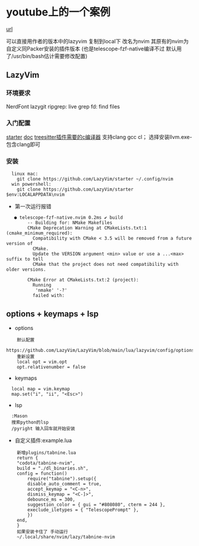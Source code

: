 # youtube上的一个案例
[url](https://www.youtube.com/watch?v=Wh2Uh3g5fOM)

可以直接用作者的版本中的lazyvim 复制到local下 改名为nvim
其原有的nvim为自定义同Packer安装的插件版本
(也是telescope-fzf-native编译不过 默认用了/usr/bin/bash估计需要修改配置)


## LazyVim

### 环境要求
NerdFont lazygit 
ripgrep: live grep 
fd: find files


### 入门配置
[starter](https://github.com/LazyVim/starter/tree/main)
[doc](https://www.lazyvim.org/installation)
[treesitter插件需要的c编译器](https://github.com/nvim-treesitter/nvim-treesitter/wiki/Windows-support) 支持clang gcc cl； 选择安装llvm.exe-包含clang即可


### 安装
```
  linux mac:
    git clone https://github.com/LazyVim/starter ~/.config/nvim
  win powershell:
    git clone https://github.com/LazyVim/starter $env:LOCALAPPDATA\nvim
```
- 第一次运行报错
```
   ● telescope-fzf-native.nvim 0.2ms ✔ build
        -- Building for: NMake Makefiles
        CMake Deprecation Warning at CMakeLists.txt:1 (cmake_minimum_required):
          Compatibility with CMake < 3.5 will be removed from a future version of
          CMake.
          Update the VERSION argument <min> value or use a ...<max> suffix to tell
          CMake that the project does not need compatibility with older versions.

        CMake Error at CMakeLists.txt:2 (project):
          Running
           'nmake' '-?'
          failed with:
```


## options + keymaps + lsp
- options
```
    默认配置
    https://github.com/LazyVim/LazyVim/blob/main/lua/lazyvim/config/options.lua
    重新设置
    local opt = vim.opt
    opt.relativenumber = false
```
- keymaps
```
  local map = vim.keymap
  map.set("i", "ii", "<Esc>") 
```
- lsp
```
  :Mason
  搜索python的lsp
  /pyright 输入回车就开始安装
```
- 自定义插件:example.lua
```
    新增plugins/tabnine.lua
    return {
    "codota/tabnine-nvim",
    build = "./dl_binaries.sh",
    config = function()
        require("tabnine").setup({
        disable_auto_comment = true,
        accept_keymap = "<C-n>",
        dismiss_keymap = "<C-]>",
        debounce_ms = 300,
        suggestion_color = { gui = "#808080", cterm = 244 },
        execlude_iletypes = { "TelescopePrompt" },
        })
    end,
    }
    如果安装卡住了 手动运行
    ~/.local/share/nvim/lazy/tabnine-nvim
```




















